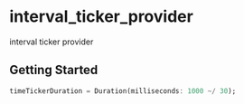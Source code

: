 # interval_ticker_provider

interval ticker provider

## Getting Started

```dart
timeTickerDuration = Duration(milliseconds: 1000 ~/ 30);
```